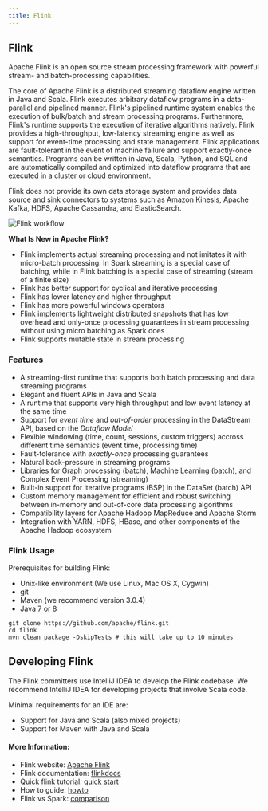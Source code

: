 ```yaml
---
title: Flink
---
```

## Flink

Apache Flink is an open source stream processing framework with powerful stream- and batch-processing capabilities.

The core of Apache Flink is a distributed streaming dataflow engine written in Java and Scala. Flink executes arbitrary dataflow programs in a data-parallel and pipelined manner. 
Flink's pipelined runtime system enables the execution of bulk/batch and stream processing programs. Furthermore, Flink's runtime supports the execution of iterative algorithms natively.
Flink provides a high-throughput, low-latency streaming engine as well as support for event-time processing and state management. Flink applications are fault-tolerant in the event of machine failure and support exactly-once semantics. 
Programs can be written in Java, Scala, Python, and SQL and are automatically compiled and optimized into dataflow programs that are executed in a cluster or cloud environment.

Flink does not provide its own data storage system and provides data source and sink connectors to systems such as Amazon Kinesis, Apache Kafka, HDFS, Apache Cassandra, and ElasticSearch.

![Flink workflow](https://flink.apache.org/img/flink-home-graphic-update.svg)

**What Is New in Apache Flink?**
* Flink implements actual streaming processing and not imitates it with micro-batch processing. In Spark streaming is a special case of batching, while in Flink batching is a special case of streaming (stream of a finite size)
* Flink has better support for cyclical and iterative processing 
* Flink has lower latency and higher throughput
* Flink has more powerful windows operators
* Flink implements lightweight distributed snapshots that has low overhead and only-once processing guarantees in stream processing, without using micro batching as Spark does
* Flink supports mutable state in stream processing

### Features

* A streaming-first runtime that supports both batch processing and data streaming programs
* Elegant and fluent APIs in Java and Scala
* A runtime that supports very high throughput and low event latency at the same time
* Support for *event time* and *out-of-order* processing in the DataStream API, based on the *Dataflow Model*
* Flexible windowing (time, count, sessions, custom triggers) accross different time semantics (event time, processing time)
* Fault-tolerance with *exactly-once* processing guarantees
* Natural back-pressure in streaming programs
* Libraries for Graph processing (batch), Machine Learning (batch), and Complex Event Processing (streaming)
* Built-in support for iterative programs (BSP) in the DataSet (batch) API
* Custom memory management for efficient and robust switching between in-memory and out-of-core data processing algorithms
* Compatibility layers for Apache Hadoop MapReduce and Apache Storm
* Integration with YARN, HDFS, HBase, and other components of the Apache Hadoop ecosystem


### Flink Usage

Prerequisites for building Flink:

* Unix-like environment (We use Linux, Mac OS X, Cygwin)
* git
* Maven (we recommend version 3.0.4)
* Java 7 or 8

```
git clone https://github.com/apache/flink.git
cd flink
mvn clean package -DskipTests # this will take up to 10 minutes
```

## Developing Flink

The Flink committers use IntelliJ IDEA to develop the Flink codebase.
We recommend IntelliJ IDEA for developing projects that involve Scala code.

Minimal requirements for an IDE are:
* Support for Java and Scala (also mixed projects)
* Support for Maven with Java and Scala


#### More Information:
* Flink website: <a href='https://flink.apache.org/' target='_blank' rel='nofollow'>Apache Flink</a>
* Flink documentation: <a href='https://ci.apache.org/projects/flink/flink-docs-release-1.3/' target='_blank' rel='nofollow'>flinkdocs</a>
* Quick flink tutorial: <a href='https://www.linkedin.com/pulse/introduction-apache-flink-quickstart-tutorial-malini-shukla/' target='_blank' rel='nofollow'>quick start</a>
* How to guide: <a href='https://data-artisans.com/blog/kafka-flink-a-practical-how-to' target='_blank' rel='nofollow'>howto</a>
* Flink vs Spark: <a href='http://www.developintelligence.com/blog/2017/02/comparing-contrasting-apache-flink-vs-spark/' target='_blank' rel='nofollow'>comparison</a>
